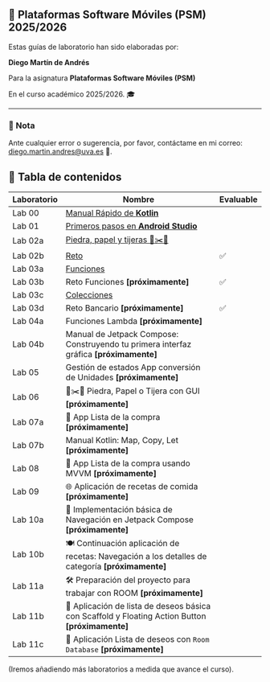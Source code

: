## 📱 Plataformas Software Móviles (PSM) 2025/2026

Estas guías de laboratorio han sido elaboradas por:

 **Diego Martín de Andrés** 
 
 Para la asignatura **Plataformas Software Móviles (PSM)** 
 
 En el curso académico 2025/2026. 🎓

---

### 📌 Nota

Ante cualquier error o sugerencia, por favor, contáctame en mi correo: [diego.martin.andres@uva.es](mailto:diego.martin.andres@uva.es) 📧.


## 📝 Tabla de contenidos

| Laboratorio | Nombre | Evaluable |
|-------------|-----------|-----------|
| Lab 00 | [Manual Rápido de **Kotlin**](/labo00/README.md) |   |
| Lab 01 | [Primeros pasos en **Android Studio**](/labo01/README.md) |  |
| Lab 02a | [Piedra, papel y tijeras 🚽✂️📄](/labo02/README.md) |  |
| Lab 02b | [Reto](/labo02/retoLabo02.md) | ✅ |
| Lab 03a | [Funciones](/labo03/funciones/README.md) |  |
| Lab 03b | Reto Funciones **[próximamente]** | ✅  |
| Lab 03c | [Colecciones](/labo03/colecciones/README.md) |  |
| Lab 03d | Reto Bancario **[próximamente]** | ✅  |
| Lab 04a | Funciones Lambda **[próximamente]** |   |
| Lab 04b | Manual de Jetpack Compose: Construyendo tu primera interfaz gráfica **[próximamente]** |   |
| Lab 05 | Gestión de estados App conversión de Unidades **[próximamente]** |   |
| Lab 06 | 🚽✂️📄 Piedra, Papel o Tijera con GUI **[próximamente]** |   |
| Lab 07a | 📱 App Lista de la compra **[próximamente]** |   |
| Lab 07b | Manual Kotlin: Map, Copy, Let **[próximamente]** |   |
| Lab 08 | 📱 App Lista de la compra usando MVVM **[próximamente]** |   |
| Lab 09 | 🌐 Aplicación de recetas de comida **[próximamente]** |   |
| Lab 10a | 🚀 Implementación básica de Navegación en Jetpack Compose **[próximamente]** |   |
| Lab 10b | 🍽️ Continuación aplicación de recetas: Navegación a los detalles de categoría **[próximamente]** |   |
| Lab 11a | 🛠️ Preparación del proyecto para trabajar con ROOM **[próximamente]** |   |
| Lab 11b | 🚀 Aplicación de lista de deseos básica con Scaffold y Floating Action Button **[próximamente]** |   |
| Lab 11c | 📱 Aplicación Lista de deseos con `Room Database` **[próximamente]** |   |


(Iremos añadiendo más laboratorios a medida que avance el curso).

